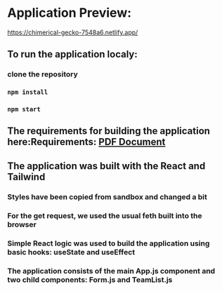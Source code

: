# Application Preview:

https://chimerical-gecko-7548a6.netlify.app/

## To run the application localy:
###  clone the repository
###  `npm install`
### `npm start`

## The requirements for building the application here:Requirements: [PDF Document](./docs/Epiceros_test.pdf)

## The application was built with the React and Tailwind
### Styles have been copied from sandbox and changed a bit
### For the get request, we used the usual feth built into the browser
### Simple React logic was used to build the application using basic hooks: useState and useEffect

### The application consists of the main App.js component and two child components: Form.js and TeamList.js
